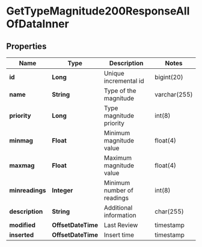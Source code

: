 

# GetTypeMagnitude200ResponseAllOfDataInner


## Properties

| Name | Type | Description | Notes |
|------------ | ------------- | ------------- | -------------|
|**id** | **Long** | Unique incremental id | bigint(20) |  [optional] |
|**name** | **String** | Type of the magnitude | varchar(255) |  [optional] |
|**priority** | **Long** | Type magnitude priority | int(8) |  [optional] |
|**minmag** | **Float** | Minimum magnitude value | float(4) |  [optional] |
|**maxmag** | **Float** | Maximum magnitude value | float(4) |  [optional] |
|**minreadings** | **Integer** | Minimum number of readings | int(8) |  [optional] |
|**description** | **String** | Additional information | char(255) |  [optional] |
|**modified** | **OffsetDateTime** | Last Review | timestamp |  [optional] [readonly] |
|**inserted** | **OffsetDateTime** | Insert time | timestamp |  [optional] [readonly] |



